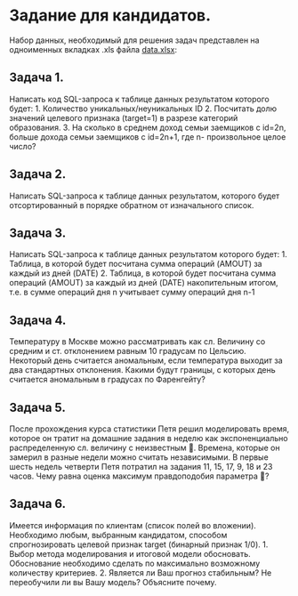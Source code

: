 # Задание для кандидатов.
Набор данных, необходимый для решения задач представлен на одноименных вкладках .xls файла [data.xlsx](data.xlsx):

## Задача 1.

Написать код SQL-запроса к таблице данных результатом которого будет:
    1. Количество уникальных/неуникальных ID 
    2. Посчитать долю значений целевого признака (target=1) в разрезе категорий образования. 
    3. На сколько в среднем доход семьи заемщиков с id=2n, больше дохода семьи заемщиков с id=2n+1, где n- произвольное целое число?

## Задача 2. 
Написать SQL-запроса к таблице данных результатом, которого будет отсортированный в порядке обратном от изначального список.

## Задача 3. 
Написать SQL-запроса к таблице данных результатом которого будет: 
    1. Таблица, в которой будет посчитана сумма операций (AMOUT) за каждый из дней (DATE)
    2. Таблица, в которой будет посчитана сумма операций (AMOUT) за каждый из дней (DATE) накопительным итогом, т.е. в сумме операций дня n учитывает сумму операций дня n-1

## Задача 4. 
Температуру в Москве можно рассматривать как сл. Величину со средним и ст. отклонением равным 10 градусам по Цельсию. Некоторый день считается аномальным, если температура выходит за два стандартных отклонения. Какими будут границы, с которых день считается аномальным в градусах по Фаренгейту?

## Задача 5.
После прохождения курса статистики Петя решил моделировать время, которое он тратит на домашние задания в неделю как экспоненциально распределенную сл. величину с неизвестным . Времена, которые он замерил в разные недели можно считать независимыми.
В первые шесть недель четверти Петя потратил на задания 11, 15, 17, 9, 18 и 23 часов. Чему равна оценка максимум правдоподобия параметра ?

## Задача 6.
Имеется информация по клиентам (список полей во вложении).  Необходимо любым, выбранным кандидатом, способом спрогнозировать целевой признак target (бинарный признак 1/0). 
    1. Выбор метода моделирования и итоговой модели обосновать. Обоснование необходимо сделать по максимально возможному количеству критериев.
    2. Является ли Ваш прогноз стабильным? Не переобучили ли вы Вашу модель? Объясните почему.